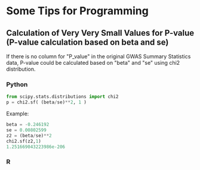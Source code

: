# Some Tips for Programming

## Calculation of Very Very Small Values for P-value (P-value calculation based on beta and se)
If there is no column for "P_value" in the original GWAS Summary Statistics data, P-value could be calculated based on "beta" and "se" using chi2 distribution.
### Python
```python
from scipy.stats.distributions import chi2
p = chi2.sf( (beta/se)**2, 1 )
```
Example:
```python
beta = -0.246192				
se = 0.00802599	
z2 = (beta/se)**2
chi2.sf(z2,1)
1.251669043223986e-206
```
### R

